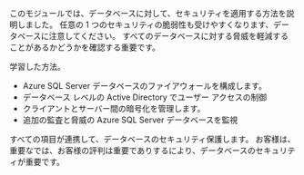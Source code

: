 このモジュールでは、データベースに対して、セキュリティを適用する方法を説明しました。 任意の 1 つのセキュリティの脆弱性も受けやすくなります、データベースに注意してください。 すべてのデータベースに対する脅威を軽減することがあるかどうかを確認する重要です。

学習した方法。

- Azure SQL Server データベースのファイアウォールを構成します。
- データベース レベルの Active Directory でユーザー アクセスの制御
- クライアントとサーバー間の暗号化を管理します。
- 追加の監査と脅威の Azure SQL Server データベースを監視

すべての項目が連携して、データベースのセキュリティ保護します。 お客様は、重要なでは、お客様の評判は重要でありするにより、データベースのセキュリティが重要です。
